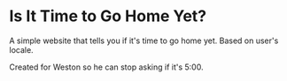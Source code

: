 # Is It Time to Go Home Yet?
A simple website that tells you if it's time to go home yet. Based on user's locale.

Created for Weston so he can stop asking if it's 5:00.